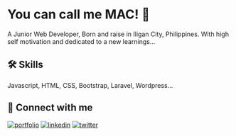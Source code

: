 
# You can call me MAC! 👋

A Junior Web Developer, Born and raise in Iligan City, Philippines. With high self motivation and dedicated to a new learnings...


## 🛠 Skills
Javascript, HTML, CSS, Bootstrap, Laravel, Wordpress...


## 🔗 Connect with me
[![portfolio](https://img.shields.io/badge/my_portfolio-000?style=for-the-badge&logo=ko-fi&logoColor=white)](https://michaeldegraciacuento.github.io/)
[![linkedin](https://img.shields.io/badge/linkedin-0A66C2?style=for-the-badge&logo=linkedin&logoColor=white)](https://www.linkedin.com/in/michael-cuento-3102771b6/)
[![twitter](https://img.shields.io/badge/twitter-1DA1F2?style=for-the-badge&logo=twitter&logoColor=white)](https://twitter.com/begginyouuuu/)

